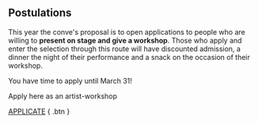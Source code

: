 ## Postulations

This year the conve's proposal is to open applications to people who are willing to **present on stage and give a workshop**. Those who apply and enter the selection through this route will have discounted admission, a dinner the night of their performance and a snack on the occasion of their workshop.

You have time to apply until March 31!

Apply here as an artist-workshop

[APPLICATE](https://forms.gle/CXaKRhWorK85N4QQ6)
{ .btn }
